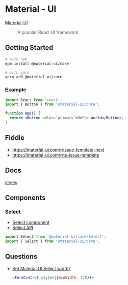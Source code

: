 # Material - UI

[Material-UI](https://material-ui.com/)

> A popular React UI framework

## Getting Started

```bash
# with npm
npm install @material-ui/core

# with yarn
yarn add @material-ui/core
```

### Example

```jsx
import React from 'react';
import { Button } from '@material-ui/core';

function App() {
  return <Button color="primary">Hello World</Button>;
}
```

## Fiddle

* https://material-ui.com/r/issue-template-next
* https://material-ui.com/r/ts-issue-template



## Docs

[styles](https://material-ui.com/styles/basics/)

## Components

### Select

* [Select component](https://material-ui.com/components/selects/)
* [Select API](https://material-ui.com/api/select/)

```ts
import Select from '@material-ui/core/Select';
import { Select } from '@material-ui/core';
```


## Questions

* [Set Material UI Select width?](https://stackoverflow.com/q/56120213/1366033)

  ```jsx
  <FormControl style={{minWidth: 120}}>
  ```
